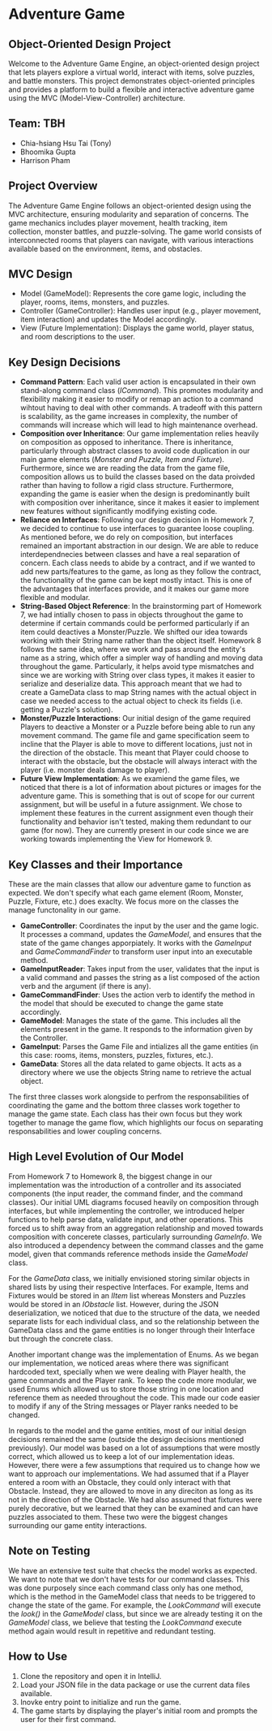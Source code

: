 # Adventure Game

## Object-Oriented Design Project
Welcome to the Adventure Game Engine, an object-oriented design project that lets players explore a virtual world, interact with items, solve puzzles, and battle monsters. This project demonstrates object-oriented principles and provides a platform to build a flexible and interactive adventure game using the MVC (Model-View-Controller) architecture.

## Team: TBH
- Chia-hsiang Hsu Tai (Tony)
- Bhoomika Gupta
- Harrison Pham

## Project Overview
The Adventure Game Engine follows an object-oriented design using the MVC architecture, ensuring modularity and separation of concerns. The game mechanics includes player movement, health tracking, item collection, monster battles, and puzzle-solving. The game world consists of interconnected rooms that players can navigate, with various interactions available based on the environment, items, and obstacles.

## MVC Design
- Model (GameModel): Represents the core game logic, including the player, rooms, items, monsters, and puzzles.
- Controller (GameController): Handles user input (e.g., player movement, item interaction) and updates the Model accordingly.
- View (Future Implementation): Displays the game world, player status, and room descriptions to the user.

## Key Design Decisions

- **Command Pattern**: Each valid user action is encapsulated in their own stand-along command class (*ICommand*). This promotes modularity and flexibility making it easier to modify or remap an action to a command wihtout having to deal with other commands. A tradeoff with this pattern is scalability, as the game increases in complexity, the number of commands will increase which will lead to high maintenance overhead.
- **Composition over Inheritance**: Our game implementation relies heavily on composition as opposed to inheritance. There is inheritance, particularly through abstract classes to avoid code duplication in our main game elements (*Monster and Puzzle, Item and Fixture*). Furthermore, since we are reading the data from the game file, composition allows us to build the classes based on the data proivded rather than having to follow a rigid class structure. Furthermore, expanding the game is easier when the design is predominantly built with composition over inheritance, since it makes it easier to implement new features without significantly modifying existing code. 
- **Reliance on Interfaces**: Following our design decision in Homework 7, we decided to continue to use interfaces to guarantee loose coupling. As mentioned before, we do rely on composition, but interfaces remained an important abstraction in our design. We are able to reduce interdependnecies between classes and have a real separation of concern. Each class needs to abide by a contract, and if we wanted to add new parts/features to the game, as long as they follow the contract, the functionality of the game can be kept mostly intact. This is one of the advantages that interfaces provide, and it makes our game more flexible and modular.
- **String-Based Object Reference**: In the brainstorming part of Homework 7, we had intially chosen to pass in objects throughout the game to determine if certain commands could be performed particularly if an item could deactives a Monster/Puzzle. We shifted our idea towards working with their String name rather than the object itself. Homework 8 follows the same idea, where we work and pass around the entity's name as a string, which offer a simpler way of handling and moving data throughout the game. Particularly, it helps avoid type mismatches and since we are working with String over class types, it makes it easier to serialize and deserialize data. This approach meant that we had to create a GameData class to map String names with the actual object in case we needed access to the actual object to check its fields (i.e. getting a Puzzle's solution).
- **Monster/Puzzle Interactions**: Our initial design of the game required Players to deactive a Monster or a Puzzle before being able to run any movement command. The game file and game specification seem to incline that the Player is able to move to different locations, just not in the direction of the obstacle. This meant that Player could choose to interact with the obstacle, but the obstacle will always interact with the player (i.e.  monster deals damage to player).
- **Future View Implementation**: As we examiend the game files, we noticed that there is a lot of information about pictures or images for the adventure game. This is something that is out of scope for our current assignment, but will be useful in a future assignment. We chose to implement these features in the current assignment even though their functionality and behavior isn't tested, making them redundant to our game (for now). They are currently present in our code since we are working towards implementing the View for Homework 9.

## Key Classes and their Importance

These are the main classes that allow our adventure game to function as expected. We don't specify what each game element (Room, Monster, Puzzle, Fixture, etc.) does exaclty. We focus more on the classes the manage functonality in our game.

- **GameController**: Coordinates the input by the user and the game logic. It processes a command, updates the *GameModel*, and ensures that the state of the game changes apporpiately. It works with the *GameInput* and *GameCommandFinder* to transform user input into an executable method.
- **GameInputReader**: Takes input from the user, validates that the input is a valid command and passes the string as a list composed of the action verb and the argument (if there is any).
- **GameCommandFinder**: Uses the action verb to identify the method in the model that should be executed to change the game state accordingly.
- **GameModel**: Manages the state of the game. This includes all the elements present in the game. It responds to the information given by the Controller. 
- **GameInput**: Parses the Game File and intializes all the game entities (in this case: rooms, items, monsters, puzzles, fixtures, etc.).
- **GameData**: Stores all the data related to game objects. It acts as a directory where we use the objects String name to retrieve the actual object.

The first three classes work alongside to perfrom the responsabilities of coordinating the game and the bottom three classes work together to manage the game state. Each class has their own focus but they work together to manage the game flow, which highlights our focus on separating responsabilities and lower coupling concerns.

## High Level Evolution of Our Model

From Homework 7 to Homework 8, the biggest change in our implementation was the introduction of a controller and its associated components (the input reader, the command finder, and the command classes). Our initial UML diagrams focused heavily on composition through interfaces, but while implementing the controller, we introduced helper functions to help parse data, validate input, and other operations. This forced us to shift away from an aggregation relationship and moved towards composition with concerete classes, particularly surrounding *GameInfo*. We also introduced a dependency between the command classes and the game model, given that commands reference methods inside the *GameModel* class.

For the *GameData* class, we initially envisioned storing similar objects in shared lists by using their respective Interfaces. For example, Items and Fixtures would be stored in an *IItem* list whereas Monsters and Puzzles would be stored in an *IObstacle* list. However, during the JSON deserialization, we noticed that due to the structure of the data, we needed separate lists for each individual class, and so the relationship between the GameData class and the game entities is no longer through their Interface but through the concrete class.

Another important change was the implementation of Enums. As we began our implementation, we noticed areas where there was significant hardcoded text, specially when we were dealing with Player health, the game commands and the Player rank. To keep the code more modular, we used Enums which allowed us to store those string in one location and reference them as needed throughout the code. This made our code easier to modify if any of the String messages or Player ranks needed to be changed.

In regards to the model and the game entities, most of our initial design decisions remained the same (outside the design decisions mentioned previously). Our model was based on a lot of assumptions that were mostly correct, which allowed us to keep a lot of our implementation ideas. However, there were a few assumptions that required us to change how we want to approach our implementations. We had assumed that if a Player entered a room with an Obstacle, they could only interact with that Obstacle. Instead, they are allowed to move in any direciton as long as its not in the direction of the Obstacle. We had also assumed that fixtures were purely decorative, but we learned that they can be examined and can have puzzles associated to them. These two were the biggest changes surrounding our game entity interactions.


## Note on Testing

We have an extensive test suite that checks the model works as expected. We want to note that we don't have tests for our command classes. This was done purposely since each command class only has one method, which is the method in the GameModel class that needs to be triggered to change the state of the game. For example, the *LookCommand* will execute the *look()* in the *GameModel* class, but since we are already testing it on the *GameModel* class, we believe that testing the *LookCommand* execute method again would result in repetitive and redundant testing.

## How to Use

1. Clone the repository and open it in IntelliJ.
2. Load your JSON file in the data package or use the current data files available.
3. Inovke entry point to initialize and run the game.
4. The game starts by displaying the player's initial room and prompts the user for their first command.
